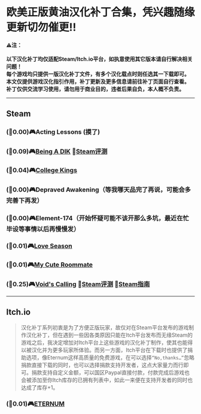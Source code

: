 # 欧美正版黄油汉化补丁合集，凭兴趣随缘更新切勿催更:bangbang:
**:warning:注：<br>
<br>以下汉化补丁均仅适配Steam/Itch.io平台，如执意使用其它版本请自行解决相关问题！
<br>每个游戏均只提供一版汉化补丁文件，有多个汉化载点时则任选其一下载即可。
<br>本文仅提供游戏汉化指引作用，补丁更新及更多信息请前往补丁页面自行查看。
<br>补丁仅供交流学习使用，请勿用于商业目的，违者后果自负，本人概不负责。**
***
## Steam
### (:bell:0.00):video_game:Acting Lessons (摸了)
### (:bell:0.09):video_game:[Being A DIK](https://github.com/Vetoyi/CN_Patch.Being_A_DIK) :speech_balloon:[Steam评测](https://steamcommunity.com/profiles/76561199398077224/recommended/1126320/)
### (:bell:0.04):video_game:[College Kings](https://github.com/Vetoyi/CN_Patch.College_Kings)
### (:bell:0.00):video_game:Depraved Awakening（等我哪天品完了再说，可能会多完善下再发）
### (:bell:0.00):video_game:Element-174（开始怀疑可能不该开那么多坑，最近在忙毕设等事情以后再慢慢发）
### (:bell:0.01):video_game:[Love Season](https://github.com/Vetoyi/CN_Patch.Love_Season)
### (:bell:0.01):video_game:[My Cute Roommate](https://steamcommunity.com/id/Vetoy/recommended/1276610/)
### (:bell:0.25):video_game:[Void's Calling](https://github.com/Vetoyi/CN_Patch.Voids_Calling_ep.1) :speech_balloon:[Steam评测](https://steamcommunity.com/id/Vetoy/recommended/1212020/) :speech_balloon:[Steam指南](https://steamcommunity.com/sharedfiles/filedetails/?id=2783923883)
***
## Itch.io
> 汉化补丁系列初衷是为了方便正版玩家，故仅对在Steam平台发布的游戏制作汉化补丁，但在遇到一些因各类原因只能在Itch平台发布而无缘Steam的游戏之后，我决定增加对Itch平台上这些游戏的汉化补丁制作，使其也能得以被汉化并为更多玩家所体验。而另一方面，Itch平台在下载时也提供了捐助选项，像Eternum这样高质量的免费游戏，在可以选择`“No,thanks…”`忽略捐款直接下载的同时，也可以选择捐款支持开发者，这点大家量力而行即可。捐款支持自定义金额，可以国区Paypal直接付款，付款完成后游戏也会被添加至你Itch库存的已拥有列表中，如此一来便在支持开发者的同时也达成了库存+1。
### (:bell:0.01):video_game:[ETERNUM](https://github.com/Vetoyi/CN_Patch.ETERNUM)
